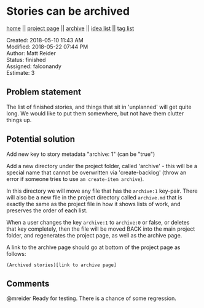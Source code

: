 # Stories can be archived

[home](../index.md) || [project page](../agilemarkdown-project.md) || [archive](archive.md) || [idea list](../ideas.md) || [tag list](../tags.md)

Created: 2018-05-10 11:43 AM  
Modified: 2018-05-22 07:44 PM  
Author: Matt Reider  
Status: finished  
Assigned: falconandy  
Estimate: 3  

## Problem statement

The list of finished stories, and things that sit in 'unplanned' will get quite long. We would like to put them somewhere, but not have them clutter things up.

## Potential solution

Add new key to story metadata "archive: 1" (can be "true")

Add a new directory under the project folder, called 'archive' - this will be a special name that cannot be overwritten via 'create-backlog' (throw an error if someone tries to use `am create-item archive`).

In this directory we will move any file that has the `archive:1` key-pair. There will also be a new file in the project directory called `archive.md` that is exactly the same as the project file in how it shows lists of work, and preserves the order of each list.

When a user changes the key `archive:1` to `archive:0` or false, or deletes that key completely, then the file will be moved BACK into the main project folder, and regenerates the project page, as well as the archive page.

A link to the archive page should go at bottom of the project page as follows:

```
(Archived stories)[link to archive page]
```
## Comments

 @mreider Ready for testing. There is a chance of some regression.
